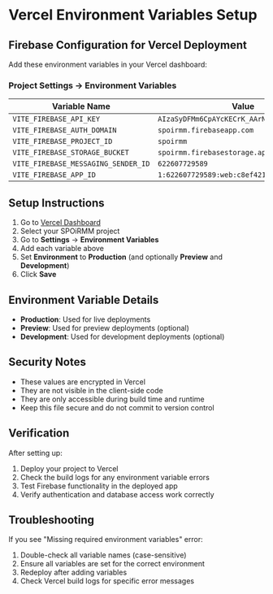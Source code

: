 # Vercel Environment Variables Setup

## Firebase Configuration for Vercel Deployment

Add these environment variables in your Vercel dashboard:

### Project Settings → Environment Variables

| Variable Name | Value |
|---------------|-------|
| `VITE_FIREBASE_API_KEY` | `AIzaSyDFMm6CpAYcKECrK_AArNu3scEoPbSRYyc` |
| `VITE_FIREBASE_AUTH_DOMAIN` | `spoirmm.firebaseapp.com` |
| `VITE_FIREBASE_PROJECT_ID` | `spoirmm` |
| `VITE_FIREBASE_STORAGE_BUCKET` | `spoirmm.firebasestorage.app` |
| `VITE_FIREBASE_MESSAGING_SENDER_ID` | `622607729589` |
| `VITE_FIREBASE_APP_ID` | `1:622607729589:web:c8ef4216c5aa2bcf8acffc` |

## Setup Instructions

1. Go to [Vercel Dashboard](https://vercel.com/dashboard)
2. Select your SPOiRMM project
3. Go to **Settings** → **Environment Variables**
4. Add each variable above
5. Set **Environment** to **Production** (and optionally **Preview** and **Development**)
6. Click **Save**

## Environment Variable Details

- **Production**: Used for live deployments
- **Preview**: Used for preview deployments (optional)
- **Development**: Used for development deployments (optional)

## Security Notes

- These values are encrypted in Vercel
- They are not visible in the client-side code
- They are only accessible during build time and runtime
- Keep this file secure and do not commit to version control

## Verification

After setting up:
1. Deploy your project to Vercel
2. Check the build logs for any environment variable errors
3. Test Firebase functionality in the deployed app
4. Verify authentication and database access work correctly

## Troubleshooting

If you see "Missing required environment variables" error:
1. Double-check all variable names (case-sensitive)
2. Ensure all variables are set for the correct environment
3. Redeploy after adding variables
4. Check Vercel build logs for specific error messages 